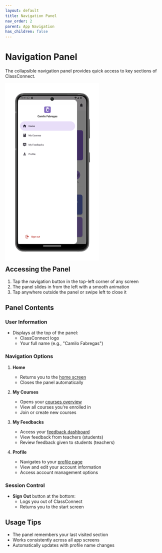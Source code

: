 ```yaml
---
layout: default
title: Navigation Panel
nav_order: 2
parent: App Navigation
has_children: false
---
```


# Navigation Panel

The collapsible navigation panel provides quick access to key sections of ClassConnect.

<p style="clear:both;"></p>
<img src="assets/drawer.png" alt="Navigation Panel" style="width:300px; float:left; margin-right:15px;"/>
<p style="clear:both;"></p>

## Accessing the Panel

1. Tap the navigation button in the top-left corner of any screen
2. The panel slides in from the left with a smooth animation
3. Tap anywhere outside the panel or swipe left to close it

## Panel Contents

### User Information
- Displays at the top of the panel:
  - ClassConnect logo
  - Your full name (e.g., "Camilo Fabregas")

### Navigation Options

1. **Home**
   - Returns you to the [home screen](home.md)
   - Closes the panel automatically

2. **My Courses**
   - Opens your [courses overview](courses.md)
   - View all courses you're enrolled in
   - Join or create new courses

3. **My Feedbacks**
   - Access your [feedback dashboard](feedbacks.md)
   - View feedback from teachers (students)
   - Review feedback given to students (teachers)

4. **Profile**
   - Navigates to your [profile page](profile.md)
   - View and edit your account information
   - Access account management options

### Session Control
- **Sign Out** button at the bottom:
  - Logs you out of ClassConnect
  - Returns you to the start screen

## Usage Tips

- The panel remembers your last visited section
- Works consistently across all app screens
- Automatically updates with profile name changes